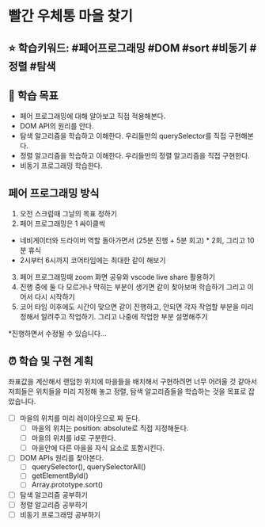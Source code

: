 # **빨간 우체통 마을 찾기**

## ⭐️ 학습키워드: #페어프로그래밍 #DOM #sort #비동기 #정렬 #탐색

## 🎯 학습 목표

- 페어 프로그래밍에 대해 알아보고 직접 적용해본다.
- DOM API의 원리를 안다.
- 탐색 알고리즘을 학습하고 이해한다. 우리들만의 querySelector를 직접 구현해본다.
- 정렬 알고리즘을 학습하고 이해한다. 우리들만의 정렬 알고리즘을 직접 구현한다.
- 비동기 프로그래밍 학습한다.

## 페어 프로그래밍 방식
1. 오전 스크럼때 그날의 목표 정하기
2. 페어 프로그래밍은 1 싸이클씩
- 네비게이터와 드라이버 역할 돌아가면서 (25분 진행 +  5분 회고) * 2회, 그리고 10분 휴식
- 2시부터 6시까지 코어타임에는 최대한 같이 해보기
3. 페어 프로그래밍때 zoom 화면 공유와 vscode live share 활용하기
4. 진행 중에 둘 다 모르거나 막히는 부분이 생기면 같이 찾아보며 학습하기 그리고 이어서 다시 시작하기
5. 코어 타임 이후에도 시간이 맞으면 같이 진행하고, 안되면 각자 작업할 부분을 미리 정해서 알려주고 작업하기. 그리고 나중에 작업한 부분 설명해주기

*진행하면서 수정될 수 있습니다…

## ⏰ 학습 및 구현 계획

좌표값을 계산해서 랜덤한 위치에 마을들을 배치해서 구현하려면 너무 어려울 것 같아서 저희들은 위치들을 미리 지정해 놓고 정렬, 탐색 알고리즘들을 학습하는 것을 목표로 잡았습니다.

- [ ]  마을의 위치를 미리 레이아웃으로 짜 둔다.
    - [ ]  마을의 위치는 position: absolute로 직접 지정해둔다.
    - [ ]  마을의 위치를 id로 구분한다.
    - [ ]  마을안에 다른 마을을 자식 요소로 포함시킨다.
- [ ]  DOM APIs 원리를 찾아본다.
    - [ ]  querySelector(), querySelectorAll()
    - [ ]  getElementById()
    - [ ]  Array.prototype.sort()
- [ ]  탐색 알고리즘 공부하기
- [ ]  정렬 알고리즘 공부하기
- [ ]  비동기 프로그래밍 공부하기

